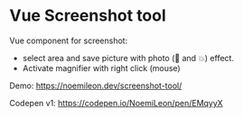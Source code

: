 # Vue Screenshot tool
Vue component for screenshot: 
* select area and save picture with photo (:musical_note: and :boom:) effect.
* Activate magnifier with right click (mouse)

Demo: https://noemileon.dev/screenshot-tool/

Codepen v1: https://codepen.io/NoemiLeon/pen/EMqyyX

